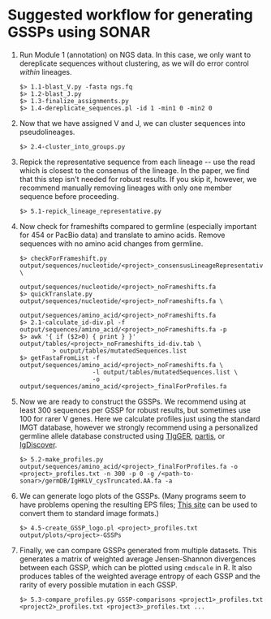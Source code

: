 Suggested workflow for generating GSSPs using SONAR
===

1. Run Module 1 (annotation) on NGS data. In this case, we only want to dereplicate sequences without clustering, as we will do error control _within_ lineages.
   ```
   $> 1.1-blast_V.py -fasta ngs.fq
   $> 1.2-blast_J.py
   $> 1.3-finalize_assignments.py
   $> 1.4-dereplicate_sequences.pl -id 1 -min1 0 -min2 0
   ```
1. Now that we have assigned V and J, we can cluster sequences into pseudolineages.
   ```
   $> 2.4-cluster_into_groups.py
   ```
1. Repick the representative sequence from each lineage -- use the read which is closest to the consenus of the lineage. In the paper, we find that this step isn't needed for robust results. If you skip it, however, we recommend manually removing lineages with only one member sequence before proceeding.
   ```
   $> 5.1-repick_lineage_representative.py
   ```
1. Now check for frameshifts compared to germline (especially important for 454 or PacBio data) and translate to amino acids. Remove sequences with no amino acid changes from germline.
   ```
   $> checkForFrameshift.py output/sequences/nucleotide/<project>_consensusLineageRepresentatives.fa \
                            output/sequences/nucleotide/<project>_noFrameshifts.fa
   $> quickTranslate.py output/sequences/nucleotide/<project>_noFrameshifts.fa \
                        output/sequences/amino_acid/<project>_noFrameshifts.fa
   $> 2.1-calculate_id-div.pl -f output/sequences/amino_acid/<project>_noFrameshifts.fa -p
   $> awk '{ if ($2>0) { print } }' output/tables/<project>_noFrameshifts_id-div.tab \
            > output/tables/mutatedSequences.list
   $> getFastaFromList -f output/sequences/amino_acid/<project>_noFrameshifts.fa \
                       -l output/tables/mutatedSequences.list \
                       -o output/sequences/amino_acid/<project>_finalForProfiles.fa
   ```
1. Now we are ready to construct the GSSPs. We recommend using at least 300 sequences per GSSP for robust results, but sometimes use 100 for rarer V genes. Here we calculate profiles just using the standard IMGT database, however we strongly recommend using a personalized germline allele database constructed using [TIgGER](http://tigger.readthedocs.io/en/0.2.8/), [partis](https://github.com/psathyrella/partis), or [IgDiscover](https://bitbucket.org/igdiscover/igdiscover).
   ```
   $> 5.2-make_profiles.py output/sequences/amino_acid/<project>_finalForProfiles.fa -o <project>_profiles.txt -n 300 -p 0 -g /<path-to-sonar>/germDB/IgHKLV_cysTruncated.AA.fa -a
   ```
1. We can generate logo plots of the GSSPs. (Many programs seem to have problems opening the resulting EPS files; [This site](http://convertepstojpg.com/) can be used to convert them to standard image formats.)
   ```
   $> 4.5-create_GSSP_logo.pl <project>_profiles.txt output/plots/<project>-GSSPs
   ```
1. Finally, we can compare GSSPs generated from multiple datasets. This generates a matrix of weighted average Jensen-Shannon divergences between each GSSP, which can be plotted using `cmdscale` in R. It also produces tables of the weighted average entropy of each GSSP and the rarity of every possible mutation in each GSSP.
   ```
   $> 5.3-compare_profiles.py GSSP-comparisons <project1>_profiles.txt <project2>_profiles.txt <project3>_profiles.txt ...
   ```
